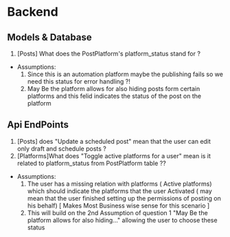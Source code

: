 # Backend
## Models & Database
1. \[Posts\] What does the PostPlatform's platform_status stand for ?
  - Assumptions: 
    1. Since this is an automation platform maybe the publishing fails so we need this status for error handling ?!
    2. May Be the platform allows for also hiding posts form certain platforms and this felid indicates the status of the post on the platform 
## Api EndPoints
1. \[Posts\]  does "Update a scheduled post" mean that the user can edit only draft and schedule posts ?
2. \[Platforms\]What does "Toggle active platforms for a user" mean is it related to platform_status from  PostPlatform table ??
  - Assumptions:
    1. The user has a missing relation with platforms ( Active platforms) which should indicate the platforms that the user Activated ( may mean that the user finished setting up the permissions of posting on his behalf) [ Makes Most Business wise sense for this scenario ]
    2. This will build on the 2nd Assumption of question 1 "May Be the platform allows for also hiding..." allowing the user to choose these status 

